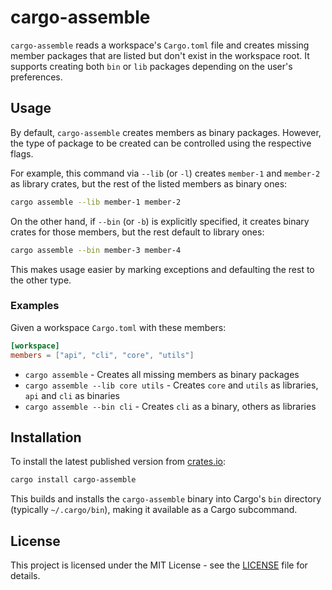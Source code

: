 # cargo-assemble

`cargo-assemble` reads a workspace's `Cargo.toml` file and creates missing member packages that are listed but don't exist in the workspace root. It supports creating both `bin` or `lib` packages depending on the user's preferences.

## Usage

By default, `cargo-assemble` creates members as binary packages. However, the type of package to be created can be controlled using the respective flags.

For example, this command via `--lib` (or `-l`) creates `member-1` and `member-2` as library crates, but the rest of the listed members as binary ones:

```sh
cargo assemble --lib member-1 member-2
```

On the other hand, if `--bin` (or `-b`) is explicitly specified, it creates binary crates for those members, but the rest default to library ones:

```sh
cargo assemble --bin member-3 member-4
```

This makes usage easier by marking exceptions and defaulting the rest to the other type.

### Examples

Given a workspace `Cargo.toml` with these members:
```toml
[workspace]
members = ["api", "cli", "core", "utils"]
```

- `cargo assemble` - Creates all missing members as binary packages
- `cargo assemble --lib core utils` - Creates `core` and `utils` as libraries, `api` and `cli` as binaries
- `cargo assemble --bin cli` - Creates `cli` as a binary, others as libraries

## Installation

To install the latest published version from [crates.io](https://crates.io/crates/cargo-assemble):

```sh
cargo install cargo-assemble
```

This builds and installs the `cargo-assemble` binary into Cargo's `bin` directory (typically `~/.cargo/bin`), making it available as a Cargo subcommand.

## License

This project is licensed under the MIT License - see the [LICENSE](LICENSE) file for details.
